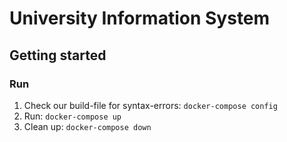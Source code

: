 # University Information System


## Getting started
### Run
1. Check our build-file for syntax-errors: ``docker-compose config``
2. Run: ``docker-compose up`` 
3. Clean up: ``docker-compose down``
